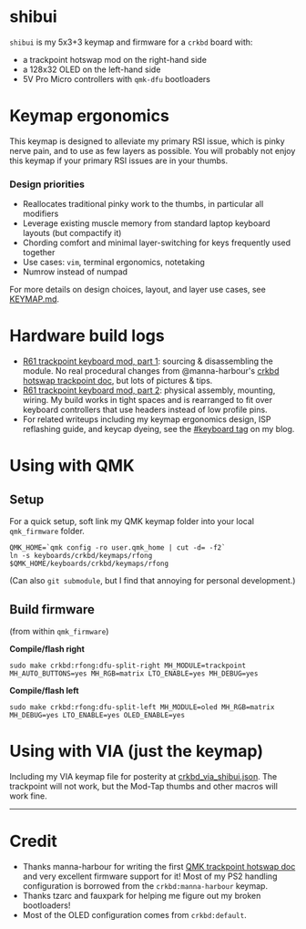# shibui

`shibui` is my 5x3+3 keymap and firmware for a `crkbd` board with:
- a trackpoint hotswap mod on the right-hand side
- a 128x32 OLED on the left-hand side
- 5V Pro Micro controllers with `qmk-dfu` bootloaders

# Keymap ergonomics

This keymap is designed to alleviate my primary RSI issue, which is pinky nerve pain, and to use as few layers as possible. You will probably not enjoy this keymap if your primary RSI issues are in your thumbs.

### Design priorities
- Reallocates traditional pinky work to the thumbs, in particular all modifiers
- Leverage existing muscle memory from standard laptop keyboard layouts (but compactify it)
- Chording comfort and minimal layer-switching for keys frequently used together
- Use cases: `vim`, terminal ergonomics, notetaking
- Numrow instead of numpad

For more details on design choices, layout, and layer use cases, see [KEYMAP.md](KEYMAP.md).

# Hardware build logs

- [R61 trackpoint keyboard mod, part 1](https://rfong.github.io/rflog/2021/10/18/r61-trackpoint-pt1/): sourcing & disassembling the module. No real procedural changes from @manna-harbour's [crkbd hotswap trackpoint doc](https://github.com/manna-harbour/crkbd/blob/master/trackpoint/readme.org), but lots of pictures & tips.
- [R61 trackpoint keyboard mod, part 2](https://rfong.github.io/rflog/2021/10/26/r61-trackpoint-pt2/): physical assembly, mounting, wiring. My build works in tight spaces and is rearranged to fit over keyboard controllers that use headers instead of low profile pins.
- For related writeups including my keymap ergonomics design, ISP reflashing guide, and keycap dyeing, see the [#keyboard tag](https://rfong.github.io/rflog/tag/keyboard/) on my blog.

# Using with QMK

## Setup

For a quick setup, soft link my QMK keymap folder into your local `qmk_firmware` folder.
```
QMK_HOME=`qmk config -ro user.qmk_home | cut -d= -f2`
ln -s keyboards/crkbd/keymaps/rfong $QMK_HOME/keyboards/crkbd/keymaps/rfong
```
(Can also `git submodule`, but I find that annoying for personal development.)

## Build firmware

(from within `qmk_firmware`)

**Compile/flash right**
```
sudo make crkbd:rfong:dfu-split-right MH_MODULE=trackpoint MH_AUTO_BUTTONS=yes MH_RGB=matrix LTO_ENABLE=yes MH_DEBUG=yes 
```

**Compile/flash left**
```
sudo make crkbd:rfong:dfu-split-left MH_MODULE=oled MH_RGB=matrix MH_DEBUG=yes LTO_ENABLE=yes OLED_ENABLE=yes
```

# Using with VIA (just the keymap)

Including my VIA keymap file for posterity at [crkbd_via_shibui.json](master/tree/crkbd_via_shibui.json). The trackpoint will not work, but the Mod-Tap thumbs and other macros will work fine.

---

# Credit

- Thanks manna-harbour for writing the first [QMK trackpoint hotswap doc](https://github.com/manna-harbour/crkbd/blob/master/trackpoint/readme.org) and very excellent firmware support for it! Most of my PS2 handling configuration is borrowed from the `crkbd:manna-harbour` keymap.
- Thanks tzarc and fauxpark for helping me figure out my broken bootloaders!
- Most of the OLED configuration comes from `crkbd:default`.
